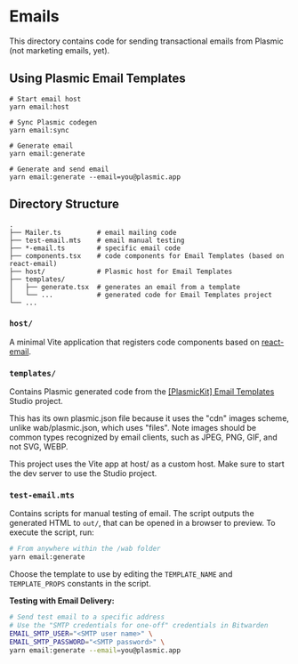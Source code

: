 # Emails

This directory contains code for sending transactional emails from Plasmic (not marketing emails, yet).

## Using Plasmic Email Templates

```shell
# Start email host
yarn email:host

# Sync Plasmic codegen
yarn email:sync

# Generate email
yarn email:generate

# Generate and send email
yarn email:generate --email=you@plasmic.app
```

## Directory Structure

```
.
├── Mailer.ts         # email mailing code
├── test-email.mts    # email manual testing
├── *-email.ts        # specific email code
├── components.tsx    # code components for Email Templates (based on react-email)
├── host/             # Plasmic host for Email Templates
├── templates/
│   ├── generate.tsx  # generates an email from a template
│   └── ...           # generated code for Email Templates project
└── ...
```

### `host/`

A minimal Vite application that registers code components based on [react-email](https://react.email/).

### `templates/`

Contains Plasmic generated code from the [[PlasmicKit] Email Templates](https://studio.plasmic.app/projects/taNK5uwsoPrzfpYmBVwUwX/) Studio project.

This has its own plasmic.json file because it uses the "cdn" images scheme, unlike wab/plasmic.json, which uses "files". Note images should be common types recognized by email clients, such as JPEG, PNG, GIF, and not SVG, WEBP.

This project uses the Vite app at host/ as a custom host. Make sure to start the dev server to use the Studio project.

### `test-email.mts`

Contains scripts for manual testing of email. The script outputs the generated HTML to `out/`, that can be opened in a browser to preview. To execute the script, run:

```bash
# From anywhere within the /wab folder
yarn email:generate
```

Choose the template to use by editing the `TEMPLATE_NAME` and `TEMPLATE_PROPS` constants in the script.

**Testing with Email Delivery:**

```bash
# Send test email to a specific address
# Use the "SMTP credentials for one-off" credentials in Bitwarden
EMAIL_SMTP_USER="<SMTP user name>" \
EMAIL_SMTP_PASSWORD="<SMTP password>" \
yarn email:generate --email=you@plasmic.app
```
